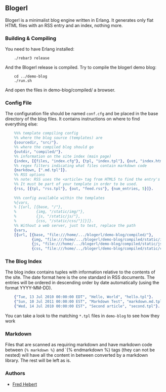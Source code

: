 ## Blogerl ##

Blogerl is a minimalist blog engine written in Erlang. It generates only flat HTML files with an RSS entry and an index, nothing more.

### Building & Compiling ###

You need to have Erlang installed:

```shell
	./rebar3 release
```

And the Blogerl release is compiled. Try to compile the blogerl demo blog:

```shell
	cd ../demo-blog
	./run.sh
```

And open the files in demo-blog/compiled/ a browser.

### Config File ###

The configuration file should be named `conf.cfg` and be placed in the base directory of the blog files. It contains instructions on where to find everything else:

```erlang
	%%% template compiling config
	%% where the blog source (templates) are
	{sourcedir, "src/"}.
	%% where the compiled blog should go
	{outdir, "compiled/"}. 
	%% information on the site index (main page)
	{index, [{files, "index.cfg"}, {tpl, "index.tpl"}, {out, "index.html"}]}.
	%% regex filters indicating what files contain markdown code
	{markdown, [".md.tpl"]}.
	%% RSS options
	%% note: RSS uses the <article> tag from HTML5 to find the entry's content
	%% It must be part of your template in order to be used.
	{rss, [{tpl, "rss.tpl"}, {out, "feed.rss"}, {num_entries, 5}]}.
	
	%%% config available within the templates
	%{vars,
	% [{url, [{base, "/"},
	%         {img, "/static/img/"},
	%         {js, "/static/js/"},
	%         {css, "/static/css/"}]}]}.
	%% Without a web server, just to test, replace the path
	{vars,
	[{url, [{base, "file:///home/.../blogerl/demo-blog/compiled/"},
			{img, "file:///home/.../blogerl/demo-blog/compiled/static/img/"},
			{js, "file:///home/.../blogerl/demo-blog/compiled/static/js/"},
			{css, "file:///home/..,/blogerl/demo-blog/compiled/static/css/"}]}]}.
```

### The Blog Index ###

The blog index contains tuples with information relative to the contents of the site. The date format here is the one standard in RSS documents. The entries will be ordered in descending order by date automatically (using the format YYYY-MM-DD).

```erlang
	{"Tue, 13 Jul 2010 00:00:00 EDT", "Hello, World", "hello.tpl"}.
	{"Sun, 10 Jul 2011 00:00:00 EST", "Markdown Test", "markdown.md.tpl"}.
	{"Wed, 14 Jul 2010 00:00:00 EST", "Second article", "second.tpl"}.
```

You can take a look to the matching `*.tpl` files in `demo-blog` to see how they work

### Markdown ###

Files that are scanned as requiring markdown and have markdown code between `{% markdown %}` and `{% endmarkdown %} tags (they can not be nested) will have all the content in between converted by a markdown library. The rest will be left as is.

### Authors ###

- [Fred Hebert](http://ferd.ca)
